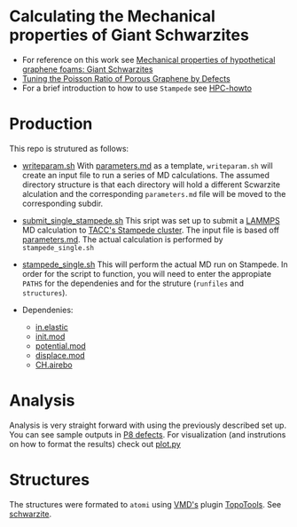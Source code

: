 # Calculating the Mechanical properties of Giant Schwarzites

* For reference on this work see [Mechanical properties of hypothetical graphene foams: Giant Schwarzites](http://www.sciencedirect.com/science/article/pii/S000862231530350X)
* [Tuning the Poisson Ratio of Porous Graphene by Defects](https://github.com/alejandrox1/poisson_lammps/blob/master/nsfposter.pdf)
* For a brief introduction to how to use `Stampede` see [HPC-howto](https://github.com/alejandrox1/HPC-howto)

# Production

This repo is strutured as follows:
* [writeparam.sh](https://github.com/alejandrox1/poisson_lammps/blob/master/writeparam.sh)
 With [parameters.md](https://github.com/alejandrox1/poisson_lammps/blob/master/parameters.md) as a template, `writeparam.sh` will create an input file to run a series of MD calculations.
 The assumed directory structure is that each directory will hold a different Scwarzite alculation and the corresponding `parameters.md` file will be moved to the corresponding subdir.

* [submit_single_stampede.sh](https://github.com/alejandrox1/poisson_lammps/blob/master/submit_single_stampede.sh)
 This sript was set up to submit a [LAMMPS](http://lammps.sandia.gov/) MD calculation to [TACC's Stampede cluster](https://portal.tacc.utexas.edu/user-guides/stampede).
 The input file is based off [parameters.md](https://github.com/alejandrox1/poisson_lammps/blob/master/parameters.md).
 The actual calculation is performed by `stampede_single.sh`
 * [stampede_single.sh](https://github.com/alejandrox1/poisson_lammps/blob/master/stampede_single.sh)
   This will perform the actual MD run on Stampede.
   In order for the script to function, you will need to enter the appropiate `PATHS` for the dependenies and for the struture (`runfiles` and `structures`).
  * Dependenies:
    * [in.elastic](https://github.com/alejandrox1/poisson_lammps/blob/master/in.elastic)
    * [init.mod](https://github.com/alejandrox1/poisson_lammps/blob/master/init.mod)
    * [potential.mod](https://github.com/alejandrox1/poisson_lammps/blob/master/potential.mod)
    * [displace.mod](https://github.com/alejandrox1/poisson_lammps/blob/master/displace.mod)
    * [CH.airebo](https://github.com/alejandrox1/poisson_lammps/blob/master/CH.airebo)


# Analysis
Analysis is very straight forward with using the previously described set up.
You can see sample outputs in [P8 defects](https://github.com/alejandrox1/poisson_lammps/tree/master/p8defects).
For visualization (and instrutions on how to format the results) check out [plot.py](https://github.com/alejandrox1/poisson_lammps/blob/master/p8defects/RESULTS_txt/plot.py)

# Structures
The structures were formated to `atomi` using [VMD's](http://www.ks.uiuc.edu/Research/vmd/) plugin [TopoTools](http://www.ks.uiuc.edu/Research/vmd/plugins/topotools/).
See [schwarzite](https://github.com/alejandrox1/poisson_lammps/tree/master/schwarzite/atomic).
